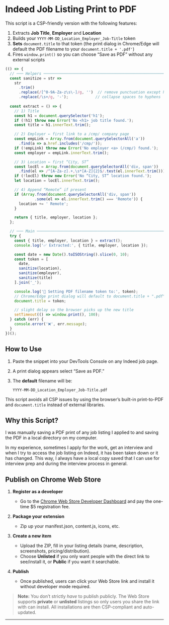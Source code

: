 # Indeed Job Listing Print to PDF

This script is a CSP-friendly version with the following features:

1. Extracts **Job Title**, **Employer** and **Location**
2. Builds your `YYYY-MM-DD_Location_Employer_Job-Title` token
3. **Sets** `document.title` to that token (the print dialog in Chrome/Edge will default the PDF filename to your `document.title + '.pdf'`)
4. Fires `window.print()` so you can choose “Save as PDF” without any external scripts

```js
(() => {
  // ─── Helpers ────────────────────────────────────────────────────────────
  const sanitize = str =>
    str
      .trim()
      .replace(/[^0-9A-Za-z\s\-]/g, '')  // remove punctuation except hyphens/spaces
      .replace(/\s+/g, '-');            // collapse spaces to hyphens
  
  const extract = () => {
    // 1) Title
    const h1 = document.querySelector('h1');
    if (!h1) throw new Error('No <h1> job title found.');
    const title = h1.innerText.trim();

    // 2) Employer ← first link to a /cmp/ company page
    const empLink = Array.from(document.querySelectorAll('a'))
      .find(a => a.href.includes('/cmp/'));
    if (!empLink) throw new Error('No employer <a> (/cmp/) found.');
    const employer = empLink.innerText.trim();

    // 3) Location ← first “City, ST”
    const locEl = Array.from(document.querySelectorAll('div, span'))
      .find(el => /^[A-Za-z].+,\s*[A-Z]{2}$/.test(el.innerText.trim()));
    if (!locEl) throw new Error('No “City, ST” location found.');
    let location = locEl.innerText.trim();

    // 4) Append “Remote” if present
    if (Array.from(document.querySelectorAll('div, span'))
             .some(el => el.innerText.trim() === 'Remote')) {
      location += ' Remote';
    }

    return { title, employer, location };
  };

  // ─── Main ────────────────────────────────────────────────────────────────
  try {
    const { title, employer, location } = extract();
    console.log('✅ Extracted:', { title, employer, location });

    const date = new Date().toISOString().slice(0, 10);
    const token = [
      date,
      sanitize(location),
      sanitize(employer),
      sanitize(title)
    ].join('_');

    console.log('🎯 Setting PDF filename token to:', token);
    // Chrome/Edge print dialog will default to document.title + ".pdf"
    document.title = token;

    // slight delay so the browser picks up the new title
    setTimeout(() => window.print(), 100);
  } catch (err) {
    console.error('❌', err.message);
  }
})();
```

## How to Use

1. Paste the snippet into your DevTools Console on any Indeed job page.
2. A print dialog appears select “Save as PDF.”
3. The **default** filename will be:

   ```
   YYYY-MM-DD_Location_Employer_Job-Title.pdf
   ```

This script avoids all CSP issues by using the browser’s built-in print-to-PDF and `document.title` instead of external libraries.

## Why this Script?

I was manually saving a PDF print of any job listing I applied to and saving the PDF in a local directory on my computer.

In my experience, sometimes I apply for the work, get an interview and when I try to access the job listing on Indeed, it has been taken down or it has changed. This way, I always have a local copy saved that I can use for interview prep and during the interview process in general.

## Publish on Chrome Web Store

1. **Register as a developer**
   * Go to the [Chrome Web Store Developer Dashboard](https://chrome.google.com/webstore/devconsole) and pay the one-time \$5 registration fee.

2. **Package your extension**
   * Zip up your manifest.json, content.js, icons, etc.

3. **Create a new item**

   * Upload the ZIP, fill in your listing details (name, description, screenshots, pricing/distribution).
   * Choose **Unlisted** if you only want people with the direct link to see/install it, or **Public** if you want it searchable.

4. **Publish**
   * Once published, users can click your Web Store link and install it without developer mode required.

> **Note:** You don’t strictly *have* to publish publicly. The Web Store supports **private** or **unlisted** listings so only users you share the link with can install. All installations are then CSP-compliant and auto-updated.

___